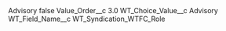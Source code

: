 <?xml version="1.0" encoding="UTF-8"?>
<CustomMetadata xmlns="http://soap.sforce.com/2006/04/metadata" xmlns:xsi="http://www.w3.org/2001/XMLSchema-instance" xmlns:xsd="http://www.w3.org/2001/XMLSchema">
    <label>Advisory</label>
    <protected>false</protected>
    <values>
        <field>Value_Order__c</field>
        <value xsi:type="xsd:double">3.0</value>
    </values>
    <values>
        <field>WT_Choice_Value__c</field>
        <value xsi:type="xsd:string">Advisory</value>
    </values>
    <values>
        <field>WT_Field_Name__c</field>
        <value xsi:type="xsd:string">WT_Syndication_WTFC_Role</value>
    </values>
</CustomMetadata>
